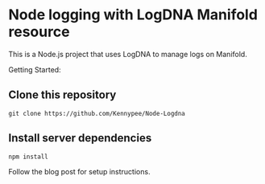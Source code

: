 Node logging with LogDNA Manifold resource 
===================================

This is a Node.js project that uses LogDNA to manage logs on Manifold.

Getting Started:

## Clone this repository
`git clone https://github.com/Kennypee/Node-Logdna`

## Install server dependencies
`npm install`

Follow the blog post for setup instructions.
